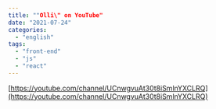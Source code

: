 ```yaml
---
title: ""Olli\" on YouTube"
date: "2021-07-24"
categories: 
  - "english"
tags: 
  - "front-end"
  - "js"
  - "react"
---
```


[https://youtube.com/channel/UCnwgvuAt30t8iSmlnYXCLRQ](https://youtube.com/channel/UCnwgvuAt30t8iSmlnYXCLRQ)
